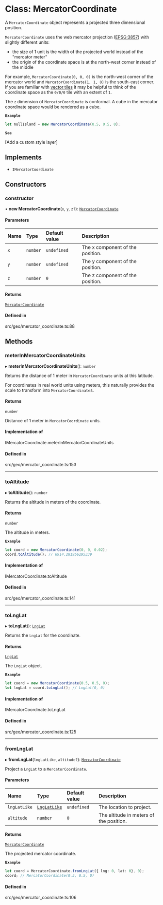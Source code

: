 # Class: MercatorCoordinate

A `MercatorCoordinate` object represents a projected three dimensional position.

`MercatorCoordinate` uses the web mercator projection ([EPSG:3857](https://epsg.io/3857)) with slightly different units:

- the size of 1 unit is the width of the projected world instead of the "mercator meter"
- the origin of the coordinate space is at the north-west corner instead of the middle

For example, `MercatorCoordinate(0, 0, 0)` is the north-west corner of the mercator world and
`MercatorCoordinate(1, 1, 0)` is the south-east corner. If you are familiar with
[vector tiles](https://github.com/mapbox/vector-tile-spec) it may be helpful to think
of the coordinate space as the `0/0/0` tile with an extent of `1`.

The `z` dimension of `MercatorCoordinate` is conformal. A cube in the mercator coordinate space would be rendered as a cube.

**`Example`**

```ts
let nullIsland = new MercatorCoordinate(0.5, 0.5, 0);
```

**`See`**

[Add a custom style layer]

## Implements

- `IMercatorCoordinate`

## Constructors

### constructor

• **new MercatorCoordinate**(`x`, `y`, `z?`): [`MercatorCoordinate`](MercatorCoordinate.md)

#### Parameters

| Name | Type | Default value | Description |
| :------ | :------ | :------ | :------ |
| `x` | `number` | `undefined` | The x component of the position. |
| `y` | `number` | `undefined` | The y component of the position. |
| `z` | `number` | `0` | The z component of the position. |

#### Returns

[`MercatorCoordinate`](MercatorCoordinate.md)

#### Defined in

src/geo/mercator_coordinate.ts:88

## Methods

### meterInMercatorCoordinateUnits

▸ **meterInMercatorCoordinateUnits**(): `number`

Returns the distance of 1 meter in `MercatorCoordinate` units at this latitude.

For coordinates in real world units using meters, this naturally provides the scale
to transform into `MercatorCoordinate`s.

#### Returns

`number`

Distance of 1 meter in `MercatorCoordinate` units.

#### Implementation of

IMercatorCoordinate.meterInMercatorCoordinateUnits

#### Defined in

src/geo/mercator_coordinate.ts:153

___

### toAltitude

▸ **toAltitude**(): `number`

Returns the altitude in meters of the coordinate.

#### Returns

`number`

The altitude in meters.

**`Example`**

```ts
let coord = new MercatorCoordinate(0, 0, 0.02);
coord.toAltitude(); // 6914.281956295339
```

#### Implementation of

IMercatorCoordinate.toAltitude

#### Defined in

src/geo/mercator_coordinate.ts:141

___

### toLngLat

▸ **toLngLat**(): [`LngLat`](LngLat.md)

Returns the `LngLat` for the coordinate.

#### Returns

[`LngLat`](LngLat.md)

The `LngLat` object.

**`Example`**

```ts
let coord = new MercatorCoordinate(0.5, 0.5, 0);
let lngLat = coord.toLngLat(); // LngLat(0, 0)
```

#### Implementation of

IMercatorCoordinate.toLngLat

#### Defined in

src/geo/mercator_coordinate.ts:125

___

### fromLngLat

▸ **fromLngLat**(`lngLatLike`, `altitude?`): [`MercatorCoordinate`](MercatorCoordinate.md)

Project a `LngLat` to a `MercatorCoordinate`.

#### Parameters

| Name | Type | Default value | Description |
| :------ | :------ | :------ | :------ |
| `lngLatLike` | [`LngLatLike`](../types/LngLatLike.md) | `undefined` | The location to project. |
| `altitude` | `number` | `0` | The altitude in meters of the position. |

#### Returns

[`MercatorCoordinate`](MercatorCoordinate.md)

The projected mercator coordinate.

**`Example`**

```ts
let coord = MercatorCoordinate.fromLngLat({ lng: 0, lat: 0}, 0);
coord; // MercatorCoordinate(0.5, 0.5, 0)
```

#### Defined in

src/geo/mercator_coordinate.ts:106
